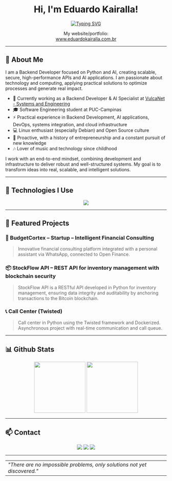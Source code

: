 <div align="center"> 

<h1>
  Hi, I'm Eduardo Kairalla!
</h1>
<p>
  <a href="https://git.io/typing-svg"><img src="https://readme-typing-svg.demolab.com?font=jetbrains+Mono&weight=500&size=25&pause=1000&center=true&vCenter=true&width=500&lines=Backend+Python+%26+AI+Developer;DevOps++%26+Infrastructure;Open+source+%26+Linux+Enthusiast" alt="Typing SVG" /></a>
</p>

<p> 
  My website/portfolio: 
  <br>
  <a href="https://www.eduardokairalla.com.br/"> www.eduardokairalla.com.br</a>
</p>

</div>


---

## 🧠 About Me

I am a Backend Developer focused on Python and AI, creating scalable, secure, high-performance APIs and AI applications. I am passionate about technology and computing, applying practical solutions to optimize processes and generate real impact.

- 💼 Currently working as a Backend Developer & AI Specialist at <a href="https://2023.vulcanet.com.br/">VulcaNet - Systems and Engineering</a>
- 🎓 Software Engineering student at PUC-Campinas
- ⚡ Practical experience in Backend Development, AI applications, DevOps, systems integration, and cloud infrastructure
- 💻 Linux enthusiast (especially Debian) and Open Source culture
- 🚀 Proactive, with a history of entrepreneurship and a constant pursuit of new knowledge
- 🎶 Lover of music and technology since childhood

I work with an end-to-end mindset, combining development and infrastructure to deliver robust and well-structured systems. My goal is to transform ideas into real, scalable, and intelligent solutions.

---

## 🚀 Technologies I Use

<p align="center">
  <img src="https://skillicons.dev/icons?i=py,nodejs,c,go,linux,git,docker,nginx,postman,vscode&theme=dark" />
</p>

---

## 💼 Featured Projects

### 💸 BudgetCortex – Startup – Intelligent Financial Consulting
> Innovative financial consulting platform integrated with a personal assistant via WhatsApp, connected to Open Finance.

### 📦 StockFlow API – REST API for inventory management with blockchain security
> StockFlow API is a RESTful API developed in Python for inventory management, ensuring data integrity and auditability by anchoring transactions to the Bitcoin blockchain.

### 📞 Call Center (Twisted)
> Call center in Python using the Twisted framework and Dockerized. Asynchronous project with real-time communication and call queue.

---

## 📊 Github Stats

<div align="center">
  <img height="160em" src="https://github-readme-stats.vercel.app/api?username=eduardokairalla1&show_icons=true&theme=github_dark&include_all_yearly_contributions=true&count_private=true"/>
  <img height="160em" src="https://github-readme-stats.vercel.app/api/top-langs/?username=eduardokairalla1&layout=compact&langs_count=7&theme=github_dark"/>
</div>

---

## 📫 Contact

<p align="center">
  <a href="mailto:eduardokairalla123@gmail.com"><img src="https://img.shields.io/badge/email-D14836?style=for-the-badge&logo=gmail&logoColor=white" /></a>
  <a href="https://www.linkedin.com/in/eduardo-kairalla1/" target="_blank"><img src="https://img.shields.io/badge/LinkedIn-0072b1?style=for-the-badge&logo=linkedin&logoColor=white" /></a>
  <a href="https://github.com/eduardokairalla1" target="_blank"><img src="https://img.shields.io/badge/GitHub-181717?style=for-the-badge&logo=github&logoColor=white" /></a>
</p>

---

<table align="center">
  <tr>
    <td>
      <em>"There are no impossible problems, only solutions not yet discovered."</em>
    </td>
  </tr>
</table>
